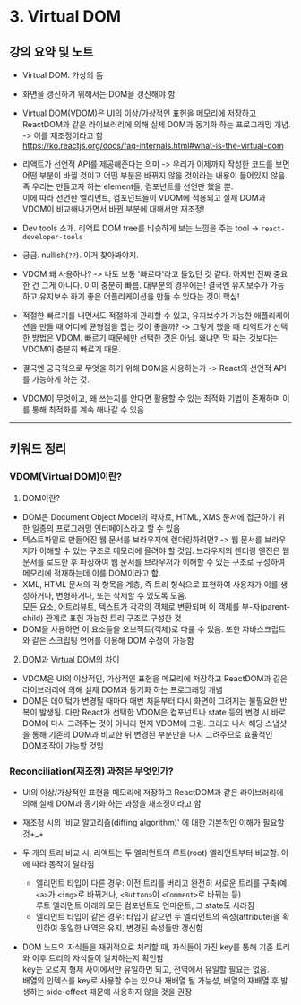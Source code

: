 # 3. Virtual DOM

## 강의 요약 및 노트

- Virtual DOM. 가상의 돔
- 화면을 갱신하기 위해서는 DOM을 갱신해야 함
- Virtual DOM(VDOM)은 UI의 이상/가상적인 표현을 메모리에 저장하고 ReactDOM과 같은 라이브러리에 의해 실제 DOM과 동기화 하는 프로그래밍 개념. -> 이를 재조정이라고 함  
https://ko.reactjs.org/docs/faq-internals.html#what-is-the-virtual-dom

- 리액트가 선언적 API를 제공해준다는 의미 -> 우리가 이제까지 작성한 코드를 보면 어떤 부분이 바뀔 것이고 어떤 부분은 바뀌지 않을 것이라는 내용이 들어있지 않음. 즉 우리는 만들고자 하는 element들, 컴포넌트를 선언만 했을 뿐.  
이에 따라 선언한 엘리먼트, 컴포넌트들이 VDOM에 적용되고 실제 DOM과 VDOM이 비교해나가면서 바뀐 부분에 대해서만 재조정!

- Dev tools 소개. 리액트 DOM tree를 비슷하게 보는 느낌을 주는 tool -> `react-developer-tools`

- 궁금. nullish(`??`). 이거 찾아봐야지.

- VDOM 왜 사용하나? -> 나도 보통 '빠르다'라고 들었던 것 같다. 하지만 진짜 중요한 건 그게 아니다. 이미 충분히 빠름. 대부분의 경우에는! 결국엔 유지보수가 가능하고 유지보수 하기 좋은 어플리케이션을 만들 수 있다는 것이 핵심!

- 적절한 빠르기를 내면서도 적절하게 관리할 수 있고, 유지보수가 가능한 애플리케이션을 만들 때 어디에 균형점을 잡는 것이 좋을까? -> 그렇게 했을 때 리액트가 선택한 방법은 VDOM. 빠르기 때문에만 선택한 것은 아님. 왜냐면 막 짜는 것보다는 VDOM이 충분히 빠르기 때문.

- 결국엔 궁극적으로 무엇을 하기 위해 DOM을 사용하는가 -> React의 선언적 API를 가능하게 하는 것.

- VDOM이 무엇이고, 왜 쓰는지를 안다면 활용할 수 있는 최적화 기법이 존재하며 이를 통해 최적화를 계속 해나갈 수 있음

---

## 키워드 정리

### VDOM(Virtual DOM)이란?

1. DOM이란?

- DOM은 Document Object Model의 약자로, HTML, XMS 문서에 접근하기 위한 일종의 프로그래밍 인터페이스라고 할 수 있음
- 텍스트파일로 만들어진 웹 문서를 브라우저에 렌더링하려면? -> 웹 문서를 브라우저가 이해할 수 있는 구조로 메모리에 올려야 할 것임. 브라우저의 렌더링 엔진은 웹 문서를 로드한 후 파싱하여 웹 문서를 브라우저가 이해할 수 있는 구조로 구성하여 메모리에 적재하는데 이를 DOM이라고 함.
- XML, HTML 문서의 각 항목을 계층, 즉 트리 형식으로 표현하여 사용자가 이를 생성하거나, 변형하거나, 또는 삭제할 수 있도록 도움.  
모든 요소, 어트리뷰트, 텍스트가 각각의 객체로 변환되며 이 객체를 부-자(parent-child) 관계로 표현 가능한 트리 구조로 구성한 것
- DOM을 사용하면 이 요소들을 오브젝트(객체)로 다룰 수 있음. 또한 자바스크립트와 같은 스크립팅 언어를 이용해 DOM 수정이 가능함

2. DOM과 Virtual DOM의 차이

- VDOM은 UI의 이상적인, 가상적인 표현을 메모리에 저장하고 ReactDOM과 같은 라이브러리에 의해 실제 DOM과 동기화 하는 프로그래밍 개념
- DOM은 데이텈가 변경될 때마다 매번 처음부터 다시 화면이 그려지는 불필요한 반복이 발생됨. 다만 React가 선택한 VDOM은 컴포넌트나 state 등의 변경 시 바로 DOM에 다시 그려주는 것이 아니라 먼저 VDOM에 그림. 그리고 나서 해당 스냅샷을 통해 기존의 DOM과 비교한 뒤 변경된 부분만을 다시 그려주므로 효율적인 DOM조작이 가능할 것임

### Reconciliation(재조정) 과정은 무엇인가?

- UI의 이상/가상적인 표현을 메모리에 저장하고 ReactDOM과 같은 라이브러리에 의해 실제 DOM과 동기화 하는 과정을 재조정이라고 함
- 재조정 시의 '비교 알고리즘(diffing algorithm)' 에 대한 기본적인 이해가 필요할 것+_+  

- 두 개의 트리 비교 시, 리액트는 두 엘리먼트의 루트(root) 엘리먼트부터 비교함. 이에 따라 동작이 달라짐
    - 엘리먼트 타입이 다른 경우: 이전 트리를 버리고 완전히 새로운 트리를 구축(예. `<a>`가 `<img>`로 바뀌거나, `<Button>`이 `<Comment>`로 바뀌는 등)  
    루트 엘리먼트 아래의 모든 컴포넌트도 언마운트, 그 state도 사라짐
    - 엘리먼트 타입이 같은 경우: 타입이 같으면 두 엘리먼트의 속성(attribute)을 확인하여 동일한 내역은 유지, 변경된 속성들만 갱신함

- DOM 노드의 자식들을 재귀적으로 처리할 때, 자식들이 가진 key를 통해 기존 트리와 이후 트리의 자식들이 일치하는지 확인함  
key는 오로지 형제 사이에서만 유일하면 되고, 전역에서 유일할 필요는 없음.  
배열의 인덱스를 key로 사용할 수는 있으나 재배열 될 가능성, 배열의 재배열 후 발생하는 side-effect 때문에 사용하지 않을 것을 권장
